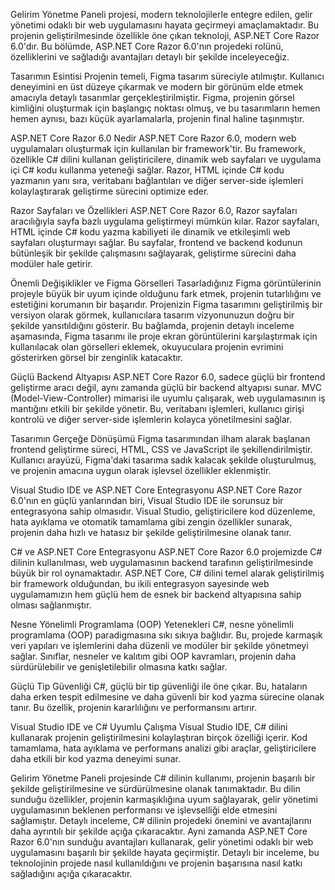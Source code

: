 Gelirim Yönetme Paneli projesi, modern teknolojilerle entegre edilen, gelir yönetimi odaklı bir web uygulamasını hayata geçirmeyi amaçlamaktadır. Bu projenin geliştirilmesinde özellikle öne çıkan teknoloji, ASP.NET Core Razor 6.0'dır. Bu bölümde, ASP.NET Core Razor 6.0'nın projedeki rolünü, özelliklerini ve sağladığı avantajları detaylı bir şekilde inceleyeceğiz.

Tasarımın Esintisi
Projenin temeli, Figma tasarım süreciyle atılmıştır. Kullanıcı deneyimini en üst düzeye çıkarmak ve modern bir görünüm elde etmek amacıyla detaylı tasarımlar gerçekleştirilmiştir. Figma, projenin görsel kimliğini oluşturmak için başlangıç noktası olmuş, ve bu tasarımların hemen hemen aynısı, bazı küçük ayarlamalarla, projenin final haline taşınmıştır.

ASP.NET Core Razor 6.0 Nedir
ASP.NET Core Razor 6.0, modern web uygulamaları oluşturmak için kullanılan bir framework'tir. Bu framework, özellikle C# dilini kullanan geliştiricilere, dinamik web sayfaları ve uygulama içi C# kodu kullanma yeteneği sağlar. Razor, HTML içinde C# kodu yazmanın yanı sıra, veritabanı bağlantıları ve diğer server-side işlemleri kolaylaştırarak geliştirme sürecini optimize eder.

Razor Sayfaları ve Özellikleri
ASP.NET Core Razor 6.0, Razor sayfaları aracılığıyla sayfa bazlı uygulama geliştirmeyi mümkün kılar. Razor sayfaları, HTML içinde C# kodu yazma kabiliyeti ile dinamik ve etkileşimli web sayfaları oluşturmayı sağlar. Bu sayfalar, frontend ve backend kodunun bütünleşik bir şekilde çalışmasını sağlayarak, geliştirme sürecini daha modüler hale getirir.

Önemli Değişiklikler ve Figma Görselleri
Tasarladığınız Figma görüntülerinin projeyle büyük bir uyum içinde olduğunu fark etmek, projenin tutarlılığını ve estetiğini korumanın bir başarıdır. Projenizin Figma tasarımını geliştirilmiş bir versiyon olarak görmek, kullanıcılara tasarım vizyonunuzun doğru bir şekilde yansıtıldığını gösterir. Bu bağlamda, projenin detaylı inceleme aşamasında, Figma tasarımı ile proje ekran görüntülerini karşılaştırmak için kullanılacak olan görselleri eklemek, okuyuculara projenin evrimini gösterirken görsel bir zenginlik katacaktır.


Güçlü Backend Altyapısı
ASP.NET Core Razor 6.0, sadece güçlü bir frontend geliştirme aracı değil, aynı zamanda güçlü bir backend altyapısı sunar. MVC (Model-View-Controller) mimarisi ile uyumlu çalışarak, web uygulamasının iş mantığını etkili bir şekilde yönetir. Bu, veritabanı işlemleri, kullanıcı girişi kontrolü ve diğer server-side işlemlerin kolayca yönetilmesini sağlar.

Tasarımın Gerçeğe Dönüşümü
Figma tasarımından ilham alarak başlanan frontend geliştirme süreci, HTML, CSS ve JavaScript ile şekillendirilmiştir. Kullanıcı arayüzü, Figma'daki tasarıma sadık kalacak şekilde oluşturulmuş, ve projenin amacına uygun olarak işlevsel özellikler eklenmiştir.

Visual Studio IDE ve ASP.NET Core Entegrasyonu
ASP.NET Core Razor 6.0'nın en güçlü yanlarından biri, Visual Studio IDE ile sorunsuz bir entegrasyona sahip olmasıdır. Visual Studio, geliştiricilere kod düzenleme, hata ayıklama ve otomatik tamamlama gibi zengin özellikler sunarak, projenin daha hızlı ve hatasız bir şekilde geliştirilmesine olanak tanır.

C# ve ASP.NET Core Entegrasyonu
ASP.NET Core Razor 6.0 projemizde C# dilinin kullanılması, web uygulamasının backend tarafının geliştirilmesinde büyük bir rol oynamaktadır. ASP.NET Core, C# dilini temel alarak geliştirilmiş bir framework olduğundan, bu ikili entegrasyon sayesinde web uygulamamızın hem güçlü hem de esnek bir backend altyapısına sahip olması sağlanmıştır.

Nesne Yönelimli Programlama (OOP) Yetenekleri
C#, nesne yönelimli programlama (OOP) paradigmasına sıkı sıkıya bağlıdır. Bu, projede karmaşık veri yapıları ve işlemlerini daha düzenli ve modüler bir şekilde yönetmeyi sağlar. Sınıflar, nesneler ve kalıtım gibi OOP kavramları, projenin daha sürdürülebilir ve genişletilebilir olmasına katkı sağlar.

Güçlü Tip Güvenliği
C#, güçlü bir tip güvenliği ile öne çıkar. Bu, hataların daha erken tespit edilmesine ve daha güvenli bir kod yazma sürecine olanak tanır. Bu özellik, projenin kararlılığını ve performansını artırır.


Visual Studio IDE ve C# Uyumlu Çalışma
Visual Studio IDE, C# dilini kullanarak projenin geliştirilmesini kolaylaştıran birçok özelliği içerir. Kod tamamlama, hata ayıklama ve performans analizi gibi araçlar, geliştiricilere daha etkili bir kod yazma deneyimi sunar.

Gelirim Yönetme Paneli projesinde C# dilinin kullanımı, projenin başarılı bir şekilde geliştirilmesine ve sürdürülmesine olanak tanımaktadır. Bu dilin sunduğu özellikler, projenin karmaşıklığına uyum sağlayarak, gelir yönetimi uygulamasının beklenen performansı ve işlevselliği elde etmesini sağlamıştır. Detaylı inceleme, C# dilinin projedeki önemini ve avantajlarını daha ayrıntılı bir şekilde açığa çıkaracaktır. Ayni zamanda ASP.NET Core Razor 6.0'nın sunduğu avantajları kullanarak, gelir yönetimi odaklı bir web uygulamasını başarılı bir şekilde hayata geçirmiştir. Detaylı bir inceleme, bu teknolojinin projede nasıl kullanıldığını ve projenin başarısına nasıl katkı sağladığını açığa çıkaracaktır.
